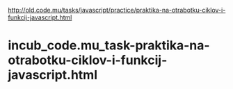 
http://old.code.mu/tasks/javascript/practice/praktika-na-otrabotku-ciklov-i-funkcij-javascript.html

# incub_code.mu_task-praktika-na-otrabotku-ciklov-i-funkcij-javascript.html
